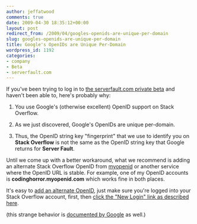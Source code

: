 ```yaml
---
author: jeffatwood
comments: true
date: 2009-04-30 18:35:12+00:00
layout: post
redirect_from: /2009/04/googles-openids-are-unique-per-domain
slug: googles-openids-are-unique-per-domain
title: Google's OpenIDs are Unique Per-Domain
wordpress_id: 1192
categories:
- company
- Beta
- serverfault.com
---
```



If you've been trying to log in to [the serverfault.com private beta](http://blog.stackoverflow.com/2009/04/server-fault-private-beta-begins/) and haven't been able to, here's probably why:







  1. You use Google's (otherwise excellent) OpenID support on Stack Overflow.

  2. As we just discovered, Google's OpenIDs are unique per-domain.

  3. Thus, the OpenID string key "fingerprint" that we use to identify you on **Stack Overflow** is not the same as the OpenID string key that Google returns for **Server Fault**.




Until we come up with a better workaround, what we recommend is adding an alternate Stack Overflow OpenID from [myopenid](http://www.myopenid.com/) or another service where the OpenID URL is stable. For example, one of my OpenID accounts is **codinghorror.myopenid.com** which works fine in both places.



It's easy to [add an alternate OpenID](http://blog.stackoverflow.com/2009/01/we-now-support-multiple-openids/), just make sure you're logged into your Stack Overflow account, first, then [click the "New Login" link as described here](http://blog.stackoverflow.com/2009/01/we-now-support-multiple-openids/).



(this strange behavior is [documented by Google](http://groups.google.com/group/google-federated-login-api/web/the-most-important-technical-issue-in-using-the-google-accounts-api?pli=1) as well.)

